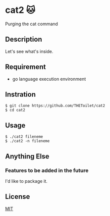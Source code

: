 # cat2 :cat:

Purging the cat command

## Description
Let's see what's inside.

## Requirement
- go language execution environment

## Instration
```
$ git clone https://github.com/THEToilet/cat2
$ cd cat2
```

## Usage
```
$ ./cat2 fileneme
$ ./cat2 -n fileneme 
```
## Anything Else

### Features to be added in the future
I'd like to package it.

## License

[MIT](http://THEToilet.mit-license.org)</blockquote>
